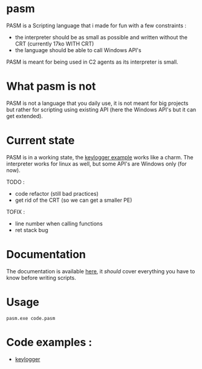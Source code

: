 # pasm
PASM is a Scripting language that i made for fun with a few constraints :
- the interpreter should be as small as possible and written without the CRT (currently 17ko WITH CRT)
- the language should be able to call Windows API's

PASM is meant for being used in C2 agents as its interpreter is small.

# What pasm is not
PASM is not a language that you daily use, it is not meant for big projects but rather for scripting using existing API (here the Windows API's but it can get extended).

# Current state
PASM is in a working state, the [keylogger example](#code-examples) works like a charm.
The interpreter works for linux as well, but some API's are Windows only (for now).

TODO :
- code refactor (still bad practices)
- get rid of the CRT (so we can get a smaller PE)

TOFIX :
- line number when calling functions
- ret stack bug

# Documentation
The documentation is available [here](https://github.com/ALittlePatate/pasm/blob/main/docs/documentation.md), it *should* cover everything you have to know before writing scripts.

# Usage
```
pasm.exe code.pasm
```

# Code examples :
- [keylogger](https://github.com/ALittlePatate/pasm/blob/main/examples/keylogger.pasm)
